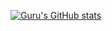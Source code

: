 [![Guru's GitHub stats](https://github-readme-stats.vercel.app/api?username=gurubac&count_private=true&show_icons=true&theme=midnight-purple)](https://github.com/gurubac/github-readme-stats)
